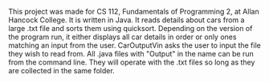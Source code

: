 This project was made for CS 112, Fundamentals of Programming 2, at Allan Hancock College. It is written in Java. It reads details about cars from a large .txt file and sorts them using quicksort. Depending on the version of the program run, it either displays all car details in order or only ones matching an input from the user. CarOutputVin asks the user to input the file they wish to read from.
All .java files with "Output" in the name can be run from the command line. They will operate with the .txt files so long as they are collected in the same folder.
